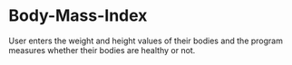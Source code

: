 # Body-Mass-Index
User enters the weight and height values of their bodies and the program measures whether their bodies are healthy or not.
